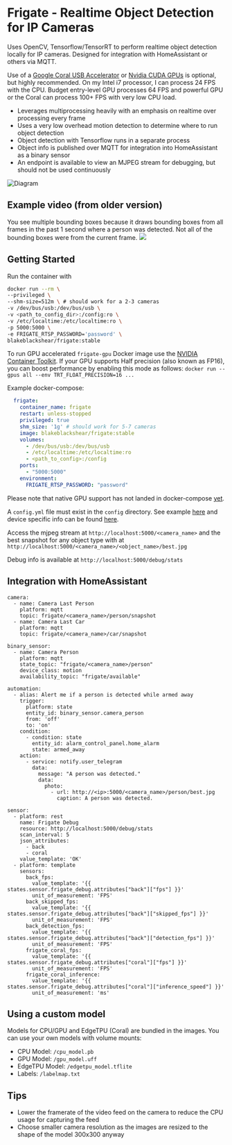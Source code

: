 # Frigate - Realtime Object Detection for IP Cameras
Uses OpenCV, Tensorflow/TensorRT to perform realtime object detection locally for IP cameras. Designed for integration with HomeAssistant or others via MQTT.

Use of a [Google Coral USB Accelerator](https://coral.withgoogle.com/products/accelerator/) or [Nvidia CUDA GPUs](https://developer.nvidia.com/cuda-gpus) is optional, but highly recommended. On my Intel i7 processor, I can process 24 FPS with the CPU. Budget entry-level GPU processes 64 FPS and powerful GPU or the Coral can process 100+ FPS with very low CPU load.

- Leverages multiprocessing heavily with an emphasis on realtime over processing every frame
- Uses a very low overhead motion detection to determine where to run object detection
- Object detection with Tensorflow runs in a separate process
- Object info is published over MQTT for integration into HomeAssistant as a binary sensor
- An endpoint is available to view an MJPEG stream for debugging, but should not be used continuously

![Diagram](diagram.png)

## Example video (from older version)
You see multiple bounding boxes because it draws bounding boxes from all frames in the past 1 second where a person was detected. Not all of the bounding boxes were from the current frame.
[![](http://img.youtube.com/vi/nqHbCtyo4dY/0.jpg)](http://www.youtube.com/watch?v=nqHbCtyo4dY "Frigate")

## Getting Started
Run the container with
```bash
docker run --rm \
--privileged \
--shm-size=512m \ # should work for a 2-3 cameras
-v /dev/bus/usb:/dev/bus/usb \
-v <path_to_config_dir>:/config:ro \
-v /etc/localtime:/etc/localtime:ro \
-p 5000:5000 \
-e FRIGATE_RTSP_PASSWORD='password' \
blakeblackshear/frigate:stable
```

To run GPU accelerated `frigate-gpu` Docker image use the [NVIDIA Container Toolkit](https://github.com/NVIDIA/nvidia-docker/wiki/Installation-(Native-GPU-Support)).
If your GPU supports Half precision (also known as FP16), you can boost performance by enabling this mode as follows:
`docker run --gpus all --env TRT_FLOAT_PRECISION=16 ...` 

Example docker-compose:
```yaml
  frigate:
    container_name: frigate
    restart: unless-stopped
    privileged: true
    shm_size: '1g' # should work for 5-7 cameras
    image: blakeblackshear/frigate:stable
    volumes:
      - /dev/bus/usb:/dev/bus/usb
      - /etc/localtime:/etc/localtime:ro
      - <path_to_config>:/config
    ports:
      - "5000:5000"
    environment:
      FRIGATE_RTSP_PASSWORD: "password"
```

Please note that native GPU support has not landed in docker-compose [yet](https://github.com/docker/compose/issues/6691).

A `config.yml` file must exist in the `config` directory. See example [here](config/config.example.yml) and device specific info can be found [here](docs/DEVICES.md).

Access the mjpeg stream at `http://localhost:5000/<camera_name>` and the best snapshot for any object type with at `http://localhost:5000/<camera_name>/<object_name>/best.jpg`

Debug info is available at `http://localhost:5000/debug/stats`

## Integration with HomeAssistant
```
camera:
  - name: Camera Last Person
    platform: mqtt
    topic: frigate/<camera_name>/person/snapshot
  - name: Camera Last Car
    platform: mqtt
    topic: frigate/<camera_name>/car/snapshot

binary_sensor:
  - name: Camera Person
    platform: mqtt
    state_topic: "frigate/<camera_name>/person"
    device_class: motion
    availability_topic: "frigate/available"

automation:
  - alias: Alert me if a person is detected while armed away
    trigger: 
      platform: state
      entity_id: binary_sensor.camera_person
      from: 'off'
      to: 'on'
    condition:
      - condition: state
        entity_id: alarm_control_panel.home_alarm
        state: armed_away
    action:
      - service: notify.user_telegram
        data:
          message: "A person was detected."
          data:
            photo:
              - url: http://<ip>:5000/<camera_name>/person/best.jpg
                caption: A person was detected.

sensor:
  - platform: rest
    name: Frigate Debug
    resource: http://localhost:5000/debug/stats
    scan_interval: 5
    json_attributes:
      - back
      - coral
    value_template: 'OK'  
  - platform: template
    sensors:
      back_fps: 
        value_template: '{{ states.sensor.frigate_debug.attributes["back"]["fps"] }}'
        unit_of_measurement: 'FPS'
      back_skipped_fps: 
        value_template: '{{ states.sensor.frigate_debug.attributes["back"]["skipped_fps"] }}'
        unit_of_measurement: 'FPS'
      back_detection_fps: 
        value_template: '{{ states.sensor.frigate_debug.attributes["back"]["detection_fps"] }}'
        unit_of_measurement: 'FPS'
      frigate_coral_fps: 
        value_template: '{{ states.sensor.frigate_debug.attributes["coral"]["fps"] }}'
        unit_of_measurement: 'FPS'
      frigate_coral_inference:
        value_template: '{{ states.sensor.frigate_debug.attributes["coral"]["inference_speed"] }}' 
        unit_of_measurement: 'ms'
```
## Using a custom model
Models for CPU/GPU and EdgeTPU (Coral) are bundled in the images. You can use your own models with volume mounts:
- CPU Model: `/cpu_model.pb`
- GPU Model: `/gpu_model.uff`
- EdgeTPU Model: `/edgetpu_model.tflite`
- Labels: `/labelmap.txt`

## Tips
- Lower the framerate of the video feed on the camera to reduce the CPU usage for capturing the feed
- Choose smaller camera resolution as the images are resized to the shape of the model 300x300 anyway
